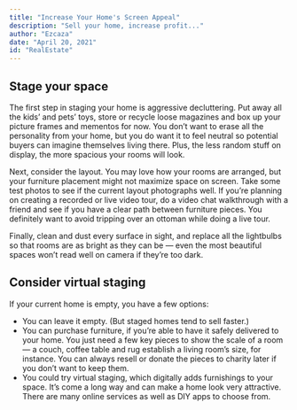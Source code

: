 ```yaml
---
title: "Increase Your Home's Screen Appeal"
description: "Sell your home, increase profit..."
author: "Ezcaza"
date: "April 20, 2021"
id: "RealEstate"
---
```


## Stage your space

The first step in staging your home is aggressive decluttering. Put away all the kids’ and pets’ toys, store or recycle loose magazines and box up your picture frames and mementos for now. You don’t want to erase all the personality from your home, but you do want it to feel neutral so potential buyers can imagine themselves living there. Plus, the less random stuff on display, the more spacious your rooms will look.

Next, consider the layout. You may love how your rooms are arranged, but your furniture placement might not maximize space on screen. Take some test photos to see if the current layout photographs well. If you’re planning on creating a recorded or live video tour, do a video chat walkthrough with a friend and see if you have a clear path between furniture pieces. You definitely want to avoid tripping over an ottoman while doing a live tour.

Finally, clean and dust every surface in sight, and replace all the lightbulbs so that rooms are as bright as they can be — even the most beautiful spaces won’t read well on camera if they’re too dark.

## Consider virtual staging

If your current home is empty, you have a few options:

- You can leave it empty. (But staged homes tend to sell faster.)
- You can purchase furniture, if you’re able to have it safely delivered to your home. You just need a few key pieces to show the scale of a room — a couch, coffee table and rug establish a living room’s size, for instance. You can always resell or donate the pieces to charity later if you don’t want to keep them.
- You could try virtual staging, which digitally adds furnishings to your space. It’s come a long way and can make a home look very attractive. There are many online services as well as DIY apps to choose from.
